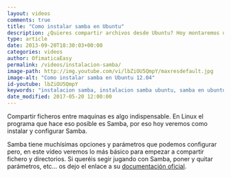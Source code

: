 ```yaml
---
layout: videos
comments: true
title: "Como instalar samba en Ubuntu"
description: ¿Quieres compartir archivos desde Ubuntu? Hoy montaremos un samba server y podrás compartir archivos en tu red local.
type: article
date: 2013-09-20T18:30:03+00:00
categories: videos
author: OfimaticaEasy
permalink: /videos/instalacion-samba/
image-path: http://img.youtube.com/vi/lbZiOU5QmpY/maxresdefault.jpg
image-alt: "Como instalar samba en Ubuntu 12.04"
id-youtube: lbZiOU5QmpY
keywords: "instalacion samba, instalacion samba ubuntu, samba en ubuntu"
date_modified: 2017-05-20 12:00:00
---
```

Compartir ficheros entre maquinas es algo indispensable. En Linux el 
programa que hace eso posible es Samba, por eso hoy veremos como instalar y configurar Samba.

Samba tiene muchísimas opciones y parámetros que podemos configurar pero, 
en este vídeo veremos lo más básico para empezar a compartir fichero y directorios. 
Si queréis segir jugando con Samba, poner y quitar parámetros, etc&#8230; 
os dejo el enlace a su 
<a title="Documentación Oficial Samba" href="http://www.samba.org/samba/docs/" target="_blank">documentación oficial</a>.